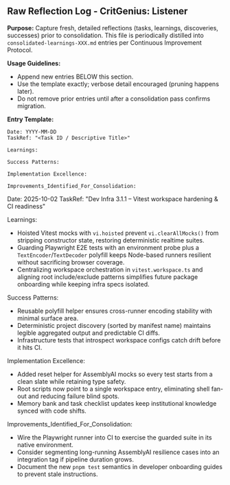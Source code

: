 ## Raw Reflection Log - CritGenius: Listener

**Purpose:** Capture fresh, detailed reflections (tasks, learnings, discoveries, successes) prior to consolidation. This file is periodically distilled into `consolidated-learnings-XXX.md` entries per Continuous Improvement Protocol.

**Usage Guidelines:**
- Append new entries BELOW this section.
- Use the template exactly; verbose detail encouraged (pruning happens later).
- Do not remove prior entries until after a consolidation pass confirms migration.

**Entry Template:**
```
Date: YYYY-MM-DD
TaskRef: "<Task ID / Descriptive Title>"

Learnings:

Success Patterns:

Implementation Excellence:

Improvements_Identified_For_Consolidation:
```




Date: 2025-10-02
TaskRef: "Dev Infra 3.1.1 – Vitest workspace hardening & CI readiness"

Learnings:
- Hoisted Vitest mocks with `vi.hoisted` prevent `vi.clearAllMocks()` from stripping constructor state, restoring deterministic realtime suites.
- Guarding Playwright E2E tests with an environment probe plus a `TextEncoder`/`TextDecoder` polyfill keeps Node-based runners resilient without sacrificing browser coverage.
- Centralizing workspace orchestration in `vitest.workspace.ts` and aligning root include/exclude patterns simplifies future package onboarding while keeping infra specs isolated.

Success Patterns:
- Reusable polyfill helper ensures cross-runner encoding stability with minimal surface area.
- Deterministic project discovery (sorted by manifest name) maintains legible aggregated output and predictable CI diffs.
- Infrastructure tests that introspect workspace configs catch drift before it hits CI.

Implementation Excellence:
- Added reset helper for AssemblyAI mocks so every test starts from a clean slate while retaining type safety.
- Root scripts now point to a single workspace entry, eliminating shell fan-out and reducing failure blind spots.
- Memory bank and task checklist updates keep institutional knowledge synced with code shifts.

Improvements_Identified_For_Consolidation:
- Wire the Playwright runner into CI to exercise the guarded suite in its native environment.
- Consider segmenting long-running AssemblyAI resilience cases into an integration tag if pipeline duration grows.
- Document the new `pnpm test` semantics in developer onboarding guides to prevent stale instructions.



